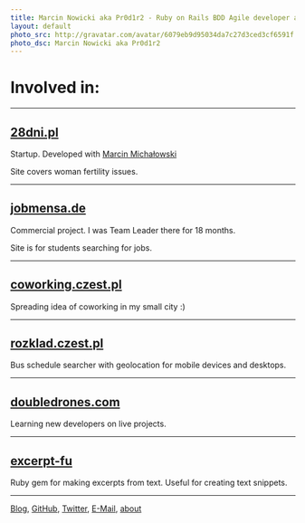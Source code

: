 ```yaml
---
title: Marcin Nowicki aka Pr0d1r2 - Ruby on Rails BDD Agile developer and Team Leader using GTD and minimalistic approach (projects)
layout: default
photo_src: http://gravatar.com/avatar/6079eb9d95034da7c27d3ced3cf6591f.png?r=PG
photo_dsc: Marcin Nowicki aka Pr0d1r2
---
```


# Involved in: 

<hr>

## [28dni.pl](http://28dni.pl)

Startup. Developed with [Marcin Michałowski](http://marcinmichalowski.com/)

Site covers woman fertility issues.

<hr>

## [jobmensa.de](http://jobmensa.de)

Commercial project. I was Team Leader there for 18 months.

Site is for students searching for jobs.

<hr>

## [coworking.czest.pl](http://coworking.czest.pl)

Spreading idea of coworking in my small city :)

<hr>

## [rozklad.czest.pl](http://rozklad.czest.pl)

Bus schedule searcher with geolocation for mobile devices and desktops.

<hr>

## [doubledrones.com](http://doubledrones.com)

Learning new developers on live projects.

<hr>

## [excerpt-fu](http://github.com/experteer/excerpt-fu)

Ruby gem for making excerpts from text. Useful for creating text snippets.

<hr>

[Blog](http://pr0d1r2.tumblr.com),
[GitHub](http://github.com/Pr0d1r2),
[Twitter](http://twitter.com/Pr0d1r2),
[E-Mail](mailto:pr0d1r2@gmail.com),
[about](/)
